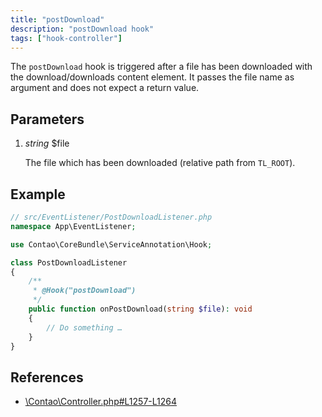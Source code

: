 ```yaml
---
title: "postDownload"
description: "postDownload hook"
tags: ["hook-controller"]
---
```



The `postDownload` hook is triggered after a file has been downloaded with the
download/downloads content element. It passes the file name as argument and does
not expect a return value.


## Parameters

1. *string* $file

    The file which has been downloaded (relative path from `TL_ROOT`).


## Example

```php
// src/EventListener/PostDownloadListener.php
namespace App\EventListener;

use Contao\CoreBundle\ServiceAnnotation\Hook;

class PostDownloadListener
{
    /**
     * @Hook("postDownload")
     */
    public function onPostDownload(string $file): void
    {
        // Do something …
    }
}
```


## References

* [\Contao\Controller.php#L1257-L1264](https://github.com/contao/contao/blob/4.7.6/core-bundle/src/Resources/contao/library/Contao/Controller.php#L1257-L1264)
